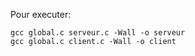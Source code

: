 Pour executer:

    gcc global.c serveur.c -Wall -o serveur
    gcc global.c client.c -Wall -o client


